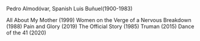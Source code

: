 Pedro Almodóvar, Spanish
Luis Buñuel(1900-1983)

All About My Mother (1999)
Women on the Verge of a Nervous Breakdown (1988)
Pain and Glory (2019)
The Official Story (1985)
Truman (2015)
Dance of the 41 (2020)
